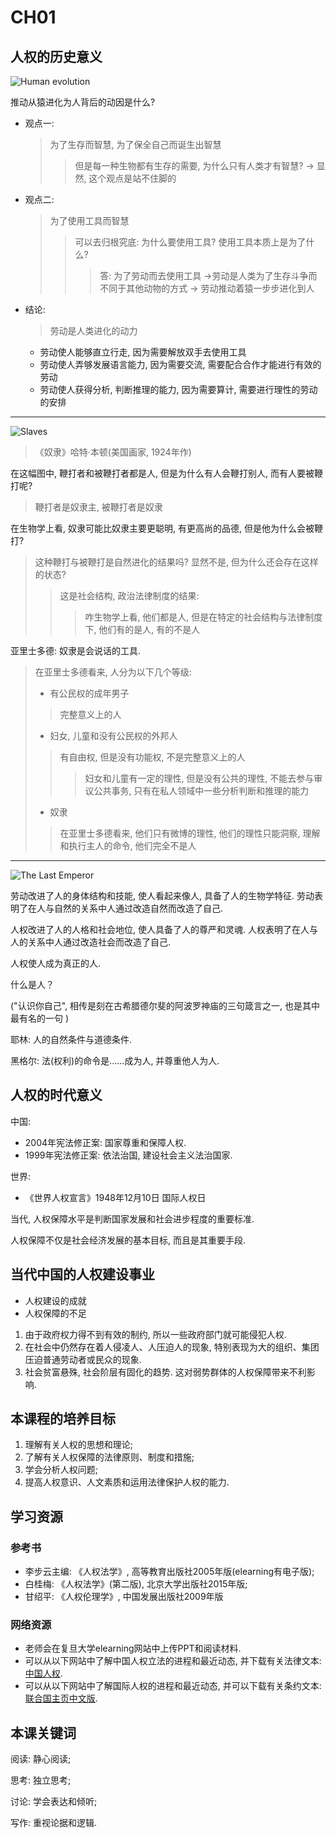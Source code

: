 # CH01

## 人权的历史意义

![Human evolution](https://dsm04pap003files.storage.live.com/y4mrMTxHeVKNS6qi7fuLTykEWilbXpBsmnwq_KAjkC8ai4Nq95KVANt6vVw82kUsyBSpIz3MwGp5UyZq1jfgkToJlKy9GzXGjjilqjjIuDcpNARr6LvArfWSIQzN5qmMBXyLtq0AP39LEQ7aPRclSJV4Q393qfbWLQSMp169gPlAuq7qIyaLlhc7LdoGR8eEs3E?width=474&height=338&cropmode=none)

推动从猿进化为人背后的动因是什么?

- 观点一:
  > 为了生存而智慧, 为了保全自己而诞生出智慧
  > > 但是每一种生物都有生存的需要, 为什么只有人类才有智慧?
  > > → 显然, 这个观点是站不住脚的
- 观点二:
  > 为了使用工具而智慧
  > > 可以去归根究底: 为什么要使用工具? 使用工具本质上是为了什么?
  > > > 答: 为了劳动而去使用工具 →劳动是人类为了生存斗争而不同于其他动物的方式 → 劳动推动着猿一步步进化到人
- 结论:
  > 劳动是人类进化的动力
  - 劳动使人能够直立行走, 因为需要解放双手去使用工具
  - 劳动使人弄够发展语言能力, 因为需要交流, 需要配合合作才能进行有效的劳动
  - 劳动使人获得分析, 判断推理的能力, 因为需要算计, 需要进行理性的劳动的安排

---

![Slaves](https://dsm04pap003files.storage.live.com/y4mrq8hzPPLyZ5O0uLwapck-yvX2B2cmkCCB2utvF6XvMeV26WOGZGvh-9g82YqL2vXgrISZPnf0lvKPaiQmwIhCo2GxKG0c3jFXlHXT2NyMt5pMctCkiT07QL3y5zymk6FLycTfpicNdp5If1RIJj3i56L8ZCMPvpmJsIxYCX1fmU9n_M_wwJYTF2IynTblyAV?width=1024&height=940&cropmode=none)

> 《奴隶》哈特·本顿(美国画家, 1924年作)

在这幅图中, 鞭打者和被鞭打者都是人, 但是为什么有人会鞭打别人, 而有人要被鞭打呢?

> 鞭打者是奴隶主, 被鞭打者是奴隶

在生物学上看, 奴隶可能比奴隶主要更聪明, 有更高尚的品德, 但是他为什么会被鞭打?

> 这种鞭打与被鞭打是自然进化的结果吗? 显然不是, 但为什么还会存在这样的状态?
> > 这是社会结构, 政治法律制度的结果:
> > > 咋生物学上看, 他们都是人, 但是在特定的社会结构与法律制度下, 他们有的是人, 有的不是人

亚里士多德: 奴隶是会说话的工具.

> 在亚里士多德看来, 人分为以下几个等级:
>
> - 有公民权的成年男子
>
> > 完整意义上的人
>
> - 妇女, 儿童和没有公民权的外邦人
>
> > 有自由权, 但是没有功能权, 不是完整意义上的人
> > > 妇女和儿童有一定的理性, 但是没有公共的理性, 不能去参与审议公共事务, 只有在私人领域中一些分析判断和推理的能力
>
> - 奴隶
>
> > 在亚里士多德看来, 他们只有微博的理性, 他们的理性只能洞察, 理解和执行主人的命令, 他们完全不是人

---

![The Last Emperor](https://m.media-amazon.com/images/M/MV5BZmM2NTk5NDEtOGRlZi00ZjA3LTgwNjItOGNkN2VlNTg5YWIxXkEyXkFqcGdeQXVyOTc5MDI5NjE@._V1_FMjpg_UX1920_.jpg)

劳动改进了人的身体结构和技能, 使人看起来像人, 具备了人的生物学特征. 劳动表明了在人与自然的关系中人通过改造自然而改造了自己.

人权改进了人的人格和社会地位, 使人具备了人的尊严和灵魂. 人权表明了在人与人的关系中人通过改造社会而改造了自己.

人权使人成为真正的人.

什么是人？

("认识你自己", 相传是刻在古希腊德尔斐的阿波罗神庙的三句箴言之一, 也是其中最有名的一句 )

耶林: 人的自然条件与道德条件.

黑格尔: 法(权利)的命令是……成为人, 并尊重他人为人.

## 人权的时代意义

中国:

- 2004年宪法修正案: 国家尊重和保障人权.
- 1999年宪法修正案: 依法治国, 建设社会主义法治国家.  

世界:

- 《世界人权宣言》1948年12月10日
国际人权日

当代, 人权保障水平是判断国家发展和社会进步程度的重要标准.

人权保障不仅是社会经济发展的基本目标, 而且是其重要手段.

## 当代中国的人权建设事业

- 人权建设的成就
- 人权保障的不足

1. 由于政府权力得不到有效的制约, 所以一些政府部门就可能侵犯人权.
2. 在社会中仍然存在着人侵凌人、人压迫人的现象, 特别表现为大的组织、集团压迫普通劳动者或民众的现象.
3. 社会贫富悬殊, 社会阶层有固化的趋势. 这对弱势群体的人权保障带来不利影响.

## 本课程的培养目标

1. 理解有关人权的思想和理论;
2. 了解有关人权保障的法律原则、制度和措施;
3. 学会分析人权问题;
4. 提高人权意识、人文素质和运用法律保护人权的能力.

## 学习资源

### 参考书

- 李步云主编: 《人权法学》, 高等教育出版社2005年版(elearning有电子版);
- 白桂梅: 《人权法学》(第二版), 北京大学出版社2015年版;
- 甘绍平: 《人权伦理学》, 中国发展出版社2009年版

### 网络资源

- 老师会在复旦大学elearning网站中上传PPT和阅读材料.
- 可以从以下网站中了解中国人权立法的进程和最近动态, 并下载有关法律文本: [中国人权](http://www.humanrights.cn/china/index).
- 可以从以下网站中了解国际人权的进程和最近动态, 并可以下载有关条约文本: [联合国主页中文版](http://www.un.org/chinese/).  

## 本课关键词

阅读: 静心阅读;

思考: 独立思考;

讨论: 学会表达和倾听;

写作: 重视论据和逻辑.
